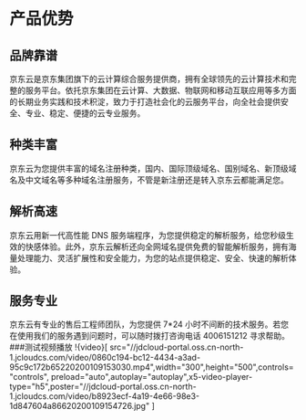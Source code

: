 # 产品优势
## 品牌靠谱
京东云是京东集团旗下的云计算综合服务提供商，拥有全球领先的云计算技术和完整的服务平台。依托京东集团在云计算、大数据、物联网和移动互联应用等多方面的长期业务实践和技术积淀，致力于打造社会化的云服务平台，向全社会提供安全、专业、稳定、便捷的云专业服务。

## 种类丰富
京东云为您提供丰富的域名注册种类，国内、国际顶级域名、国别域名、新顶级域名及中文域名等多种域名注册服务，不管是新注册还是转入京东云都能满足您。

## 解析高速
京东云用新一代高性能 DNS 服务端程序，为您提供稳定的解析服务，给您秒级生效的快感体验。此外，京东云解析还向全网域名提供免费的智能解析服务，拥有海量处理能力、灵活扩展性和安全能力，为您的站点提供稳定、安全、快速的解析体验。

## 服务专业
京东云有专业的售后工程师团队，为您提供 7*24 小时不间断的技术服务。若您在使用我们的服务遇到问题时，可以随时拨打咨询电话 4006151212 寻求帮助。
###测试视频播放
!{video}[ src="//jdcloud-portal.oss.cn-north-1.jcloudcs.com/video/0860c194-bc12-4434-a3ad-95c9c172b65220200109153030.mp4",width="300",height="500",controls="controls", preload="auto",autoplay="autoplay",x5-video-player-type="h5",poster="//jdcloud-portal.oss.cn-north-1.jcloudcs.com/video/b8923ecf-4a19-4e66-98e3-1d847604a86620200109154726.jpg" ]
